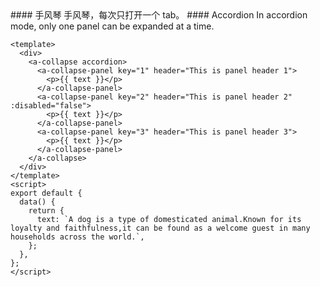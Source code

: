 <cn>
#### 手风琴
手风琴，每次只打开一个 tab。
</cn>

<us>
#### Accordion
In accordion mode, only one panel can be expanded at a time.
</us>

```vue
<template>
  <div>
    <a-collapse accordion>
      <a-collapse-panel key="1" header="This is panel header 1">
        <p>{{ text }}</p>
      </a-collapse-panel>
      <a-collapse-panel key="2" header="This is panel header 2" :disabled="false">
        <p>{{ text }}</p>
      </a-collapse-panel>
      <a-collapse-panel key="3" header="This is panel header 3">
        <p>{{ text }}</p>
      </a-collapse-panel>
    </a-collapse>
  </div>
</template>
<script>
export default {
  data() {
    return {
      text: `A dog is a type of domesticated animal.Known for its loyalty and faithfulness,it can be found as a welcome guest in many households across the world.`,
    };
  },
};
</script>
```
